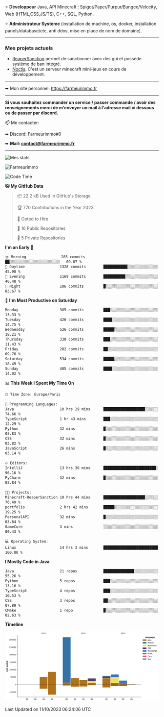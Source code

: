 ⭐ **Développeur** Java, API Minecraft : Spigot/Paper/Purpur/Bungee/Velocity, Web (HTML,CSS,JS/TS), C++, SQL, Python.

⭐ **Administrateur Système** (installation de machine, os, docker, installation panels/database/etc, anti ddos, mise en place de nom de domaine).

---

### Mes projets actuels
- [ReaperSanction](https://www.spigotmc.org/resources/reapersanction.89580/) permet de sanctionner avec des gui et possède système de ban intégré.
- [Noctis](https://discord.gg/ydRurvUJ8U). C'est un serveur minecraft mini-jeux en cours de développement.

---

➥ Mon site personnel: https://farmeurimmo.fr

---

**Si vous souhaitez commander un service / passer commande / avoir des renseignements merci de m'envoyer un mail à l'adresse mail ci dessous ou de passer par discord.**

📫 Me contacter:
 
   ➥ Discord: Farmeurimmo#0
   
   ➥ **Mail: contact@farmeurimmo.fr**

---

![Mes stats](https://github-readme-stats.farmeurimmo.fr/api?username=Farmeurimmo&count_private=true&show_icons=true&theme=radical)

<img src="https://komarev.com/ghpvc/?username=Farmeurimmo" alt="Farmeurimmo" />

<!--START_SECTION:waka-->
![Code Time](http://img.shields.io/badge/Code%20Time-947%20hrs%203%20mins-blue)

**🐱 My GitHub Data** 

> 📦 22.2 kB Used in GitHub's Storage 
 > 
> 🏆 770 Contributions in the Year 2023
 > 
> 💼 Opted to Hire
 > 
> 📜 16 Public Repositories 
 > 
> 🔑 5 Private Repositories 
 > 
**I'm an Early 🐤** 

```text
🌞 Morning                285 commits         ██░░░░░░░░░░░░░░░░░░░░░░░   09.87 % 
🌆 Daytime                1328 commits        ███████████░░░░░░░░░░░░░░   45.98 % 
🌃 Evening                1169 commits        ██████████░░░░░░░░░░░░░░░   40.48 % 
🌙 Night                  106 commits         █░░░░░░░░░░░░░░░░░░░░░░░░   03.67 % 
```
📅 **I'm Most Productive on Saturday** 

```text
Monday                   385 commits         ███░░░░░░░░░░░░░░░░░░░░░░   13.33 % 
Tuesday                  426 commits         ████░░░░░░░░░░░░░░░░░░░░░   14.75 % 
Wednesday                526 commits         █████░░░░░░░░░░░░░░░░░░░░   18.21 % 
Thursday                 330 commits         ███░░░░░░░░░░░░░░░░░░░░░░   11.43 % 
Friday                   282 commits         ██░░░░░░░░░░░░░░░░░░░░░░░   09.76 % 
Saturday                 534 commits         █████░░░░░░░░░░░░░░░░░░░░   18.49 % 
Sunday                   405 commits         ████░░░░░░░░░░░░░░░░░░░░░   14.02 % 
```


📊 **This Week I Spent My Time On** 

```text
🕑︎ Time Zone: Europe/Paris

💬 Programming Languages: 
Java                     10 hrs 29 mins      ███████████████████░░░░░░   74.66 % 
TypeScript               1 hr 43 mins        ███░░░░░░░░░░░░░░░░░░░░░░   12.29 % 
Python                   32 mins             █░░░░░░░░░░░░░░░░░░░░░░░░   03.83 % 
CSS                      32 mins             █░░░░░░░░░░░░░░░░░░░░░░░░   03.82 % 
JavaScript               26 mins             █░░░░░░░░░░░░░░░░░░░░░░░░   03.14 % 

🔥 Editors: 
IntelliJ                 13 hrs 30 mins      ████████████████████████░   96.16 % 
PyCharm                  32 mins             █░░░░░░░░░░░░░░░░░░░░░░░░   03.84 % 

🐱‍💻 Projects: 
Minecraft-ReaperSanction 10 hrs 44 mins      ███████████████████░░░░░░   76.49 % 
portfolio                2 hrs 42 mins       █████░░░░░░░░░░░░░░░░░░░░   19.25 % 
PersonalAPI              32 mins             █░░░░░░░░░░░░░░░░░░░░░░░░   03.84 % 
GameCore                 3 mins              ░░░░░░░░░░░░░░░░░░░░░░░░░   00.43 % 

💻 Operating System: 
Linux                    14 hrs 3 mins       █████████████████████████   100.00 % 
```

**I Mostly Code in Java** 

```text
Java                     21 repos            ██████████████░░░░░░░░░░░   55.26 % 
Python                   5 repos             ███░░░░░░░░░░░░░░░░░░░░░░   13.16 % 
TypeScript               4 repos             ███░░░░░░░░░░░░░░░░░░░░░░   10.53 % 
CSS                      3 repos             ██░░░░░░░░░░░░░░░░░░░░░░░   07.89 % 
CMake                    1 repo              █░░░░░░░░░░░░░░░░░░░░░░░░   02.63 % 
```



**Timeline**

![Lines of Code chart](https://raw.githubusercontent.com/Farmeurimmo/Farmeurimmo/main/assets/bar_graph.png)


 Last Updated on 11/10/2023 06:24:06 UTC
<!--END_SECTION:waka-->
